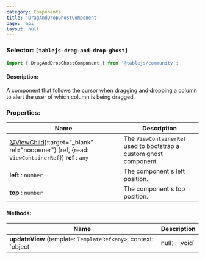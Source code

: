 ```yaml
---
category: Components
title: 'DragAndDropGhostComponent'
page: 'api'
layout: null
---
```


### Selector: `[tablejs-drag-and-drop-ghost]`
```typescript
import { DragAndDropGhostComponent } from '@tablejs/community';
```

#### Description:

A component that follows the cursor when dragging and dropping a column to alert the user of which column is being dragged.

### Properties:

| Name          | Description   |
| ------------- | ------------- |
| [@ViewChild](https://angular.io/api/core/ViewChild){:target="_blank" rel="noopener"} (ref, {read: `ViewContainerRef`}) **ref** : `any` | The `ViewContainerRef` used to bootstrap a custom ghost component. |
| **left** : `number` | The component's left position. |
| **top** : `number` | The component's top position. |

#### Methods: 

| Name          | Description   |
| ------------- | ------------- |
| **updateView** (template: `TemplateRef<any>`, context: `object | null`): `void` | Resets the template and context that is rendered. |
